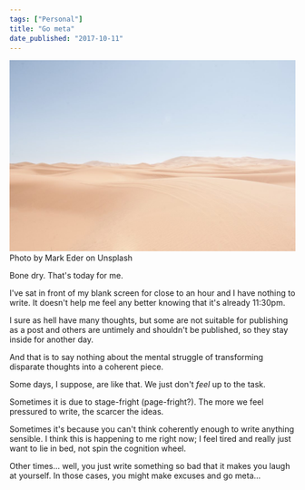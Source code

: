 ```yaml
---
tags: ["Personal"]
title: "Go meta"
date_published: "2017-10-11"
---
```


![desert](images/mark-eder-310600-1024x683.jpg) Photo by Mark Eder on Unsplash

Bone dry. That's today for me.

I've sat in front of my blank screen for close to an hour and I have nothing to write. It doesn't help me feel any better knowing that it's already 11:30pm.

I sure as hell have many thoughts, but some are not suitable for publishing as a post and others are untimely and shouldn't be published, so they stay inside for another day.

And that is to say nothing about the mental struggle of transforming disparate thoughts into a coherent piece.

Some days, I suppose, are like that. We just don't _feel_ up to the task.

Sometimes it is due to stage-fright (page-fright?). The more we feel pressured to write, the scarcer the ideas.

Sometimes it's because you can't think coherently enough to write anything sensible. I think this is happening to me right now; I feel tired and really just want to lie in bed, not spin the cognition wheel.

Other times... well, you just write something so bad that it makes you laugh at yourself. In those cases, you might make excuses and go meta...
